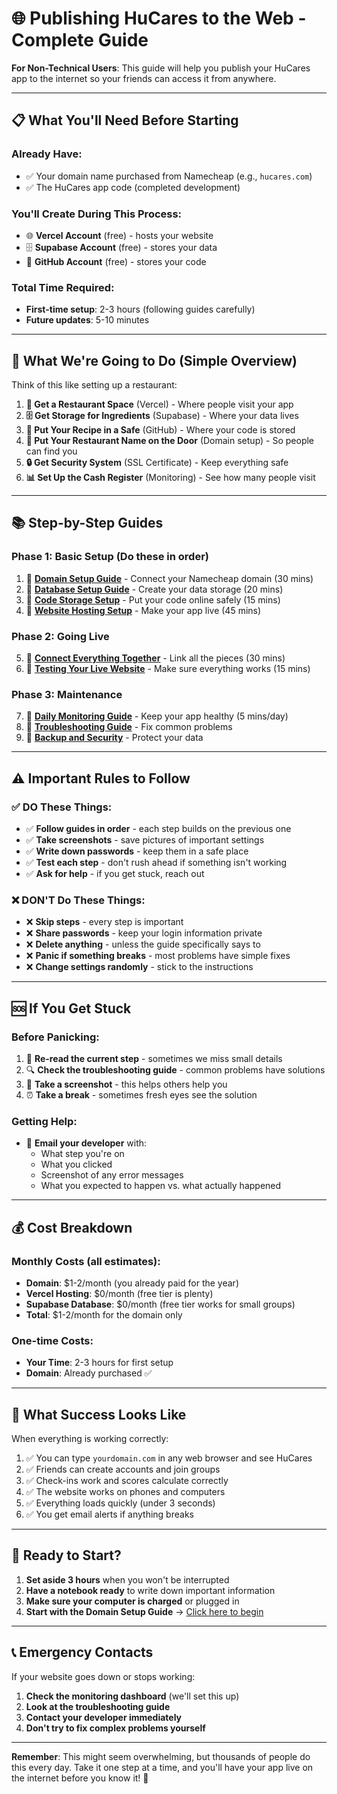 # 🌐 Publishing HuCares to the Web - Complete Guide

**For Non-Technical Users**: This guide will help you publish your HuCares app to the internet so your friends can access it from anywhere.

---

## 📋 **What You'll Need Before Starting**

### Already Have:
- ✅ Your domain name purchased from Namecheap (e.g., `hucares.com`)
- ✅ The HuCares app code (completed development)

### You'll Create During This Process:
- 🌐 **Vercel Account** (free) - hosts your website
- 🗄️ **Supabase Account** (free) - stores your data
- 🔧 **GitHub Account** (free) - stores your code

### Total Time Required:
- **First-time setup**: 2-3 hours (following guides carefully)
- **Future updates**: 5-10 minutes

---

## 🎯 **What We're Going to Do (Simple Overview)**

Think of this like setting up a restaurant:

1. **🏪 Get a Restaurant Space** (Vercel) - Where people visit your app
2. **🗄️ Get Storage for Ingredients** (Supabase) - Where your data lives
3. **📝 Put Your Recipe in a Safe** (GitHub) - Where your code is stored
4. **🚪 Put Your Restaurant Name on the Door** (Domain setup) - So people can find you
5. **🔒 Get Security System** (SSL Certificate) - Keep everything safe
6. **📊 Set Up the Cash Register** (Monitoring) - See how many people visit

---

## 📚 **Step-by-Step Guides**

### **Phase 1: Basic Setup** (Do these in order)
1. 📖 [**Domain Setup Guide**](./domain-setup.md) - Connect your Namecheap domain (30 mins)
2. 📖 [**Database Setup Guide**](./database-setup.md) - Create your data storage (20 mins)
3. 📖 [**Code Storage Setup**](./github-setup.md) - Put your code online safely (15 mins)
4. 📖 [**Website Hosting Setup**](./hosting-setup.md) - Make your app live (45 mins)

### **Phase 2: Going Live** 
5. 📖 [**Connect Everything Together**](./final-connection.md) - Link all the pieces (30 mins)
6. 📖 [**Testing Your Live Website**](./testing-guide.md) - Make sure everything works (15 mins)

### **Phase 3: Maintenance**
7. 📖 [**Daily Monitoring Guide**](./monitoring.md) - Keep your app healthy (5 mins/day)
8. 📖 [**Troubleshooting Guide**](./troubleshooting.md) - Fix common problems
9. 📖 [**Backup and Security**](./backup-security.md) - Protect your data

---

## ⚠️ **Important Rules to Follow**

### ✅ **DO These Things:**
- ✅ **Follow guides in order** - each step builds on the previous one
- ✅ **Take screenshots** - save pictures of important settings
- ✅ **Write down passwords** - keep them in a safe place
- ✅ **Test each step** - don't rush ahead if something isn't working
- ✅ **Ask for help** - if you get stuck, reach out

### ❌ **DON'T Do These Things:**
- ❌ **Skip steps** - every step is important
- ❌ **Share passwords** - keep your login information private
- ❌ **Delete anything** - unless the guide specifically says to
- ❌ **Panic if something breaks** - most problems have simple fixes
- ❌ **Change settings randomly** - stick to the instructions

---

## 🆘 **If You Get Stuck**

### **Before Panicking:**
1. 📖 **Re-read the current step** - sometimes we miss small details
2. 🔍 **Check the troubleshooting guide** - common problems have solutions
3. 📱 **Take a screenshot** - this helps others help you
4. ⏰ **Take a break** - sometimes fresh eyes see the solution

### **Getting Help:**
- 📧 **Email your developer** with:
  - What step you're on
  - What you clicked
  - Screenshot of any error messages
  - What you expected to happen vs. what actually happened

---

## 💰 **Cost Breakdown**

### **Monthly Costs** (all estimates):
- **Domain**: $1-2/month (you already paid for the year)
- **Vercel Hosting**: $0/month (free tier is plenty)
- **Supabase Database**: $0/month (free tier works for small groups)
- **Total**: $1-2/month for the domain only

### **One-time Costs**:
- **Your Time**: 2-3 hours for first setup
- **Domain**: Already purchased ✅

---

## 🎉 **What Success Looks Like**

When everything is working correctly:

1. ✅ You can type `yourdomain.com` in any web browser and see HuCares
2. ✅ Friends can create accounts and join groups
3. ✅ Check-ins work and scores calculate correctly
4. ✅ The website works on phones and computers
5. ✅ Everything loads quickly (under 3 seconds)
6. ✅ You get email alerts if anything breaks

---

## 🚀 **Ready to Start?**

1. **Set aside 3 hours** when you won't be interrupted
2. **Have a notebook ready** to write down important information
3. **Make sure your computer is charged** or plugged in
4. **Start with the Domain Setup Guide** → [Click here to begin](./domain-setup.md)

---

## 📞 **Emergency Contacts**

If your website goes down or stops working:

1. **Check the monitoring dashboard** (we'll set this up)
2. **Look at the troubleshooting guide**
3. **Contact your developer immediately**
4. **Don't try to fix complex problems yourself**

---

**Remember**: This might seem overwhelming, but thousands of people do this every day. Take it one step at a time, and you'll have your app live on the internet before you know it! 🌟 